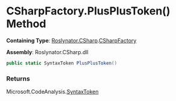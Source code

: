 # CSharpFactory\.PlusPlusToken\(\) Method

**Containing Type**: [Roslynator.CSharp](../../README.md)\.[CSharpFactory](../README.md)

**Assembly**: Roslynator\.CSharp\.dll

```csharp
public static SyntaxToken PlusPlusToken()
```

### Returns

Microsoft\.CodeAnalysis\.[SyntaxToken](https://docs.microsoft.com/en-us/dotnet/api/microsoft.codeanalysis.syntaxtoken)

